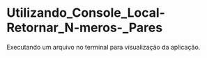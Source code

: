# Utilizando_Console_Local-Retornar_N-meros-_Pares
Executando um arquivo no terminal para visualização da aplicação.
